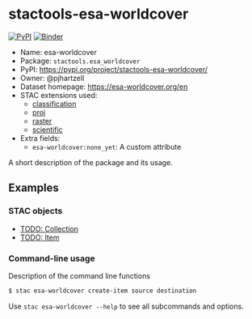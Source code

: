 # stactools-esa-worldcover

[![PyPI](https://img.shields.io/pypi/v/stactools-esa-worldcover)](https://pypi.org/project/stactools-esa-worldcover/)
[![Binder](https://mybinder.org/badge_logo.svg)](https://mybinder.org/v2/gh/stactools-packages/esa-worldcover/main?filepath=docs/installation_and_basic_usage.ipynb)

- Name: esa-worldcover
- Package: `stactools.esa_worldcover`
- PyPI: https://pypi.org/project/stactools-esa-worldcover/
- Owner: @pjhartzell
- Dataset homepage: https://esa-worldcover.org/en
- STAC extensions used:
  - [classification](https://github.com/stac-extensions/classification)
  - [proj](https://github.com/stac-extensions/projection/)
  - [raster](https://github.com/stac-extensions/raster)
  - [scientific](https://github.com/stac-extensions/scientific)
- Extra fields:
  - `esa-worldcover:none_yet`: A custom attribute

A short description of the package and its usage.

## Examples

### STAC objects

- [TODO: Collection](examples/collection.json)
- [TODO: Item](examples/item/item.json)

### Command-line usage

Description of the command line functions

```bash
$ stac esa-worldcover create-item source destination
```

Use `stac esa-worldcover --help` to see all subcommands and options.
